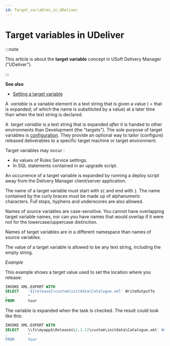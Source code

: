 ```yaml
---
id: Target_variables_in_UDeliver
---
```


# Target variables in UDeliver

:::note

This article is about the **target variable** concept in USoft Delivery Manager ("UDeliver”).

:::

**See also**

- [Setting a target variable](/Continuous_delivery/Delivery_Manager_basic_procedures/Setting_a_target_variable.md)

A  *variable* is a variable element in a text string that is given a value ( = that is expanded; of which the name is substituted by a value) at a later time than when the text string is declared.

A  *target variable* is a text string that is expanded *after* it is handed to other environments than Development (the "targets"). The sole purpose of target variables is [configuration](/Continuous_delivery/Understanding_USoft_Delivery_Manager/Release_management_Configure_phase.md). They provide an optional way to tailor (configure) released deliverables to a specific target machine or target environment.

Target variables may occur :

- As values of Rules Service settings.
- In SQL statements contained in an upgrade script.

An occurrence of a target variable is expanded by running a deploy script away from the Delivery Manager client/server application.

The name of a target variable must start with `${` and end with `}`. The name contained by the curly braces must be made up of alphanumeric characters. Full stops, hyphens and underscores are also allowed.

Names of source variables are case-sensitive. You cannot have overlapping target variable names, nor can you have names that would overlap if it were not for the lowercase/uppercase distinction.

Names of target variables are in a different namespace than names of source variables.

The value of a target variable is allowed to be any text string, including the empty string.

*Example*

This example shows a target value used to set the location where you release:

```sql
INVOKE XML.EXPORT WITH
SELECT    '${release}\custom\initdata\Catalogue.xml' WriteOutputTo
,         *
FROM      tour

```

The variable is expanded when the task is checked. The result could look like this:

```sql
INVOKE XML.EXPORT WITH
SELECT    \\fs\myapp$\Releases\2.1.12\custom\initdata\Catalogue.xml' WriteOutputTo
,         *
FROM      tour

```